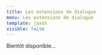 ```yaml
---
title: Les extensions de dialogue
menu: Les extensions de dialogue
template: jaxon
visible: false
---
```


Bientôt disponible...
